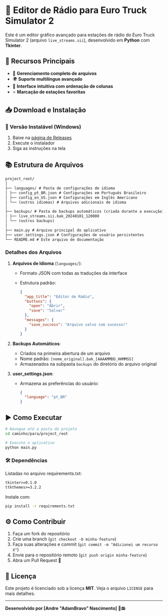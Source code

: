 # 🎵 Editor de Rádio para Euro Truck Simulator 2

Este é um editor gráfico avançado para estações de rádio do Euro Truck Simulator 2 (arquivo `live_streams.sii`), desenvolvido em **Python** com **Tkinter**.

## 🚀 Recursos Principais

- 📂 **Gerenciamento completo de arquivos**
- 🌍 **Suporte multilíngue avançado**
- 🎨 **Interface intuitiva com ordenação de colunas**
- ⭐ **Marcação de estações favoritas**

## 📥 Download e Instalação

### 🔹 Versão Instalável (Windows)

1. Baixe na [página de Releases](https://github.com/adambravo79/editor-radios/releases)
2. Execute o instalador
3. Siga as instruções na tela

## 📚 Estrutura de Arquivos

```txt
project_root/
│
├── languages/ # Pasta de configurações de idioma
│ ├── config_pt_BR.json # Configurações em Português Brasileiro
│ ├── config_en_US.json # Configurações em Inglês Americano
│ └── (outros idiomas) # Arquivos adicionais de idioma
│
├── backups/ # Pasta de backups automáticos (criada durante a execução)
│ ├── live_streams.sii.bak_20240101_120000
│ └── (outros backups)
│
├── main.py # Arquivo principal do aplicativo
├── user_settings.json # Configurações de usuário persistentes
└── README.md # Este arquivo de documentação
```

### Detalhes dos Arquivos

1. **Arquivos de Idioma** (`languages/`):
   - Formato JSON com todas as traduções da interface
   - Estrutura padrão:

     ```json
     {
       "app_title": "Editor de Rádio",
       "buttons": {
         "open": "Abrir",
         "save": "Salvar"
       },
       "messages": {
         "save_success": "Arquivo salvo com sucesso!"
       }
     }
     ```

2. **Backups Automáticos**:
   - Criados na primeira abertura de um arquivo
   - Nome padrão: `[nome_original].bak_[AAAAMMDD_HHMMSS]`
   - Armazenados na subpasta `backups` do diretório do arquivo original

3. **user_settings.json**:
   - Armazena as preferências do usuário:

     ```json
     {
       "language": "pt_BR"
     }
     ```

## ▶️ Como Executar

```bash
# Navegue até a pasta do projeto
cd caminho/para/project_root

# Execute o aplicativo
python main.py
```

### 🛠️ Dependências

Listadas no arquivo requirements.txt:

```txt
tkinter>=0.1.0
ttkthemes>=3.2.2
```

Instale com:

```bash
pip install -r requirements.txt
```

## ⚙️ Como Contribuir

1. Faça um fork do repositório
2. Crie uma branch (`git checkout -b minha-feature`)
3. Faça suas alterações e commit (`git commit -m "Adicionei um recurso X"`)
4. Envie para o repositório remoto (`git push origin minha-feature`)
5. Abra um Pull Request 🚀

## 📜 Licença

Este projeto é licenciado sob a licença **MIT**. Veja o arquivo `LICENSE` para mais detalhes.

---

**Desenvolvido por [Andre "AdamBravo" Nascimento]** 🚛📻
